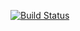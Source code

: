 [![Build Status](https://travis-ci.org/dawid-drelichowski/exchange-rates-website.png?branch=master)](https://travis-ci.org/dawid-drelichowski/exchange-rates-website)